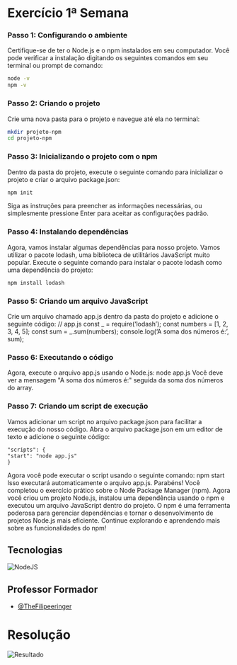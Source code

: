 # Exercício 1ª Semana

### Passo 1: Configurando o ambiente

Certifique-se de ter o Node.js e o npm instalados em seu computador. Você pode
verificar a instalação digitando os seguintes comandos em seu terminal ou prompt de comando:

```bash
node -v
npm -v
```

### Passo 2: Criando o projeto

Crie uma nova pasta para o projeto e navegue até ela no terminal:

```bash
mkdir projeto-npm
cd projeto-npm
```

### Passo 3: Inicializando o projeto com o npm

Dentro da pasta do projeto, execute o seguinte comando para inicializar o projeto e criar o arquivo package.json:

```bash
npm init
```

Siga as instruções para preencher as informações necessárias, ou simplesmente
pressione Enter para aceitar as configurações padrão.

### Passo 4: Instalando dependências

Agora, vamos instalar algumas dependências para nosso projeto. Vamos utilizar o pacote
lodash, uma biblioteca de utilitários JavaScript muito popular.
Execute o seguinte comando para instalar o pacote lodash como uma dependência do
projeto:

```bash
npm install lodash
```

### Passo 5: Criando um arquivo JavaScript

Crie um arquivo chamado app.js dentro da pasta do projeto e adicione o seguinte código:
// app.js
const _ = require(‘lodash’);
const numbers = [1, 2, 3, 4, 5];
const sum = _.sum(numbers);
console.log(‘A soma dos números é:’, sum);

### Passo 6: Executando o código

Agora, execute o arquivo app.js usando o Node.js:
node app.js Você deve ver a mensagem "A soma dos números é:" seguida da soma dos números do
array.

### Passo 7: Criando um script de execução

Vamos adicionar um script no arquivo package.json para facilitar a execução do nosso
código. Abra o arquivo package.json em um editor de texto e adicione o seguinte código:

```JS
"scripts": {
"start": "node app.js"
}
```

Agora você pode executar o script usando o seguinte comando:
npm start
Isso executará automaticamente o arquivo app.js.
Parabéns! Você completou o exercício prático sobre o Node Package Manager (npm).
Agora você criou um projeto Node.js, instalou uma dependência usando o npm e
executou um arquivo JavaScript dentro do projeto.
O npm é uma ferramenta poderosa para gerenciar dependências e tornar o
desenvolvimento de projetos Node.js mais eficiente. Continue explorando e aprendendo
mais sobre as funcionalidades do npm!

## Tecnologias

![NodeJS](https://img.shields.io/badge/node.js-6DA55F?style=for-the-badge&logo=node.js&logoColor=white)

## Professor Formador

- [@TheFilipeeringer](https://github.com/eringer)

# Resolução

![Resultado](./projeto-npm/assets/result.png)
